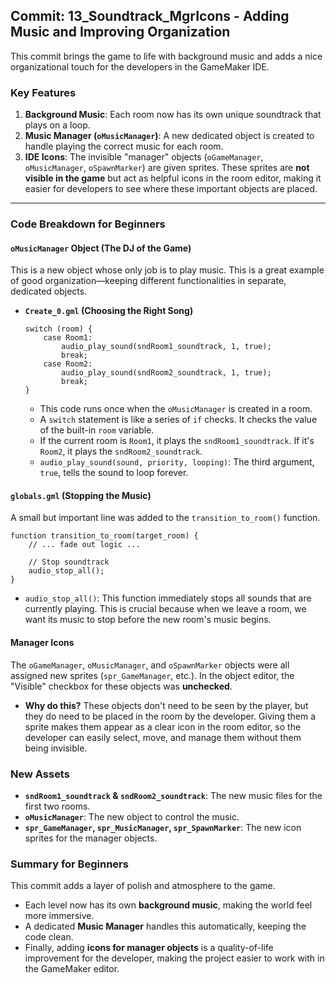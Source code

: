## Commit: 13_Soundtrack_MgrIcons - Adding Music and Improving Organization

This commit brings the game to life with background music and adds a nice organizational touch for the developers in the GameMaker IDE.

### Key Features

1.  **Background Music**: Each room now has its own unique soundtrack that plays on a loop.
2.  **Music Manager (`oMusicManager`)**: A new dedicated object is created to handle playing the correct music for each room.
3.  **IDE Icons**: The invisible "manager" objects (`oGameManager`, `oMusicManager`, `oSpawnMarker`) are given sprites. These sprites are **not visible in the game** but act as helpful icons in the room editor, making it easier for developers to see where these important objects are placed.

---

### Code Breakdown for Beginners

#### `oMusicManager` Object (The DJ of the Game)

This is a new object whose only job is to play music. This is a great example of good organization—keeping different functionalities in separate, dedicated objects.

*   **`Create_0.gml` (Choosing the Right Song)**
    ```gml
    switch (room) {
        case Room1:
            audio_play_sound(sndRoom1_soundtrack, 1, true);
            break;
        case Room2:
            audio_play_sound(sndRoom2_soundtrack, 1, true);
            break;
    }
    ```
    *   This code runs once when the `oMusicManager` is created in a room.
    *   A `switch` statement is like a series of `if` checks. It checks the value of the built-in `room` variable.
    *   If the current room is `Room1`, it plays the `sndRoom1_soundtrack`. If it's `Room2`, it plays the `sndRoom2_soundtrack`.
    *   `audio_play_sound(sound, priority, looping)`: The third argument, `true`, tells the sound to loop forever.

#### `globals.gml` (Stopping the Music)

A small but important line was added to the `transition_to_room()` function.
```gml
function transition_to_room(target_room) {
    // ... fade out logic ...
	
	// Stop soundtrack
	audio_stop_all();
}
```
*   `audio_stop_all()`: This function immediately stops all sounds that are currently playing. This is crucial because when we leave a room, we want its music to stop before the new room's music begins.

#### Manager Icons

The `oGameManager`, `oMusicManager`, and `oSpawnMarker` objects were all assigned new sprites (`spr_GameManager`, etc.). In the object editor, the "Visible" checkbox for these objects was **unchecked**.

*   **Why do this?** These objects don't need to be seen by the player, but they do need to be placed in the room by the developer. Giving them a sprite makes them appear as a clear icon in the room editor, so the developer can easily select, move, and manage them without them being invisible.

### New Assets

*   **`sndRoom1_soundtrack` & `sndRoom2_soundtrack`**: The new music files for the first two rooms.
*   **`oMusicManager`**: The new object to control the music.
*   **`spr_GameManager`, `spr_MusicManager`, `spr_SpawnMarker`**: The new icon sprites for the manager objects.

### Summary for Beginners

This commit adds a layer of polish and atmosphere to the game.
*   Each level now has its own **background music**, making the world feel more immersive.
*   A dedicated **Music Manager** handles this automatically, keeping the code clean.
*   Finally, adding **icons for manager objects** is a quality-of-life improvement for the developer, making the project easier to work with in the GameMaker editor.
